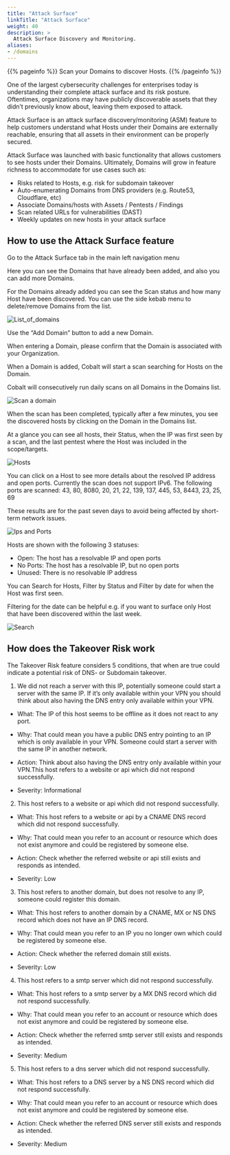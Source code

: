 ```yaml
---
title: "Attack Surface"
linkTitle: "Attack Surface"
weight: 40
description: >
  Attack Surface Discovery and Monitoring.
aliases:
- /domains
---
```


{{% pageinfo %}}
Scan your Domains to discover Hosts.
{{% /pageinfo %}}

One of the largest cybersecurity challenges for enterprises today is understanding their complete attack surface and its risk posture. Oftentimes, organizations may have publicly discoverable assets that they didn’t previously know about, leaving them exposed to attack.

Attack Surface is an attack surface discovery/monitoring (ASM) feature to help customers understand what Hosts under their Domains are externally reachable, ensuring that all assets in their environment can be properly secured.

Attack Surface was launched with basic functionality that allows customers to see hosts under their Domains. Ultimately, Domains will grow in feature richness to accommodate for use cases such as:

- Risks related to Hosts, e.g. risk for subdomain takeover
- Auto-enumerating Domains from DNS providers (e.g. Route53, Cloudflare, etc)
- Associate Domains/hosts with Assets / Pentests / Findings
- Scan related URLs for vulnerabilities (DAST)
- Weekly updates on new hosts in your attack surface

## How to use the Attack Surface feature

Go to the Attack Surface tab in the main left navigation menu

Here you can see the Domains that have already been added, and also you can add more Domains.

For the Domains already added you can see the Scan status and how many Host have been discovered. You can use the side kebab menu to delete/remove Domains from the list.

![List_of_domains](/deepdive/listofdomains.png "List_of_domains")

Use the “Add Domain” button to add a new Domain.

When entering a Domain, please confirm that the Domain is associated with your Organization.

When a Domain is added, Cobalt will start a scan searching for Hosts on the Domain.

Cobalt will consecutively run daily scans on all Domains in the Domains list.

![Scan a domain](/deepdive/scanadomain.png "Scan a Domain")

When the scan has been completed, typically after a few minutes, you see the discovered hosts by clicking on the Domain in the Domains list.

At a glance you can see all hosts, their Status, when the IP was first seen by a scan, and the last pentest where the Host was included in the scope/targets.

![Hosts](/deepdive/hosts.png "List of Hosts")

You can click on a Host to see more details about the resolved IP address and open ports. Currently the scan does not support IPv6. The following ports are scanned: 43, 80, 8080, 20, 21, 22, 139, 137, 445, 53, 8443, 23, 25, 69

These results are for the past seven days to avoid being affected by short-term network issues.

![Ips and Ports](/deepdive/ipsandports.png "IPs and Ports")

Hosts are shown with the following 3 statuses:

- Open: The host has a resolvable IP and open ports
- No Ports: The host has a resolvable IP, but no open ports
- Unused: There is no resolvable IP address

You can Search for Hosts, Filter by Status and Filter by date for when the Host was first seen.

Filtering for the date can be helpful e.g. if you want to surface only Host that have been discovered within the last week.

![Search](/deepdive/search.png "Search")

## How does the Takeover Risk work

The Takeover Risk feature considers 5 conditions, that when are true could indicate a potential risk of DNS- or Subdomain takeover.

1.  We did not reach a server with this IP, potentially someone could start a server with the same IP. If it’s only available within your VPN you should think about also having the DNS entry only available within your VPN.

* What: The IP of this host seems to be offline as it does not react to any port.

* Why: That could mean you have a public DNS entry pointing to an IP which is only available in your VPN. Someone could start a server with the same IP in another network.

* Action: Think about also having the DNS entry only available within your VPN.This host refers to a website or api which did not respond successfully.

* Severity: Informational

2. This host refers to a website or api which did not respond successfully.

* What: This host refers to a website or api by a CNAME DNS record which did not respond successfully.

* Why: That could mean you refer to an account or resource which does not exist anymore and could be registered by someone else.

* Action: Check whether the referred website or api still exists and responds as intended.

* Severity: Low

3. This host refers to another domain, but does not resolve to any IP, someone could register this domain.

* What: This host refers to another domain by a CNAME, MX or NS DNS record which does not have an IP DNS record.

* Why: That could mean you refer to an IP you no longer own which could be registered by someone else.

* Action: Check whether the referred domain still exists.

* Severity: Low


4. This host refers to a smtp server which did not respond successfully.

* What: This host refers to a smtp server by a MX DNS record which did not respond successfully.

* Why: That could mean you refer to an account or resource which does not exist anymore and could be registered by someone else.

* Action: Check whether the referred smtp server still exists and responds as intended.

* Severity: Medium

5. This host refers to a dns server which did not respond successfully.

* What: This host refers to a DNS server by a NS DNS record which did not respond successfully.

* Why: That could mean you refer to an account or resource which does not exist anymore and could be registered by someone else.

* Action: Check whether the referred DNS server still exists and responds as intended.

* Severity: Medium

